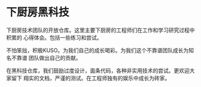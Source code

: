 下厨房黑科技
=============

下厨房技术团队的开放仓库。这里主要下厨房的工程师们在工作和学习研究过程中积累的
心得体会。包括一些练习和尝试。

不怕笨拙，积极KUSO。为我们自己的成长喝彩。为我们这个不靠谱团队成长为知名不靠谱
团队做出自己的贡献。

在黑科技仓库，我们鼓励过度设计，面条代码，各种非实用技术的尝试。更欢迎大家留下
翔实的文档，严谨的测试。在工程师独有的娱乐中成长为砖家。

